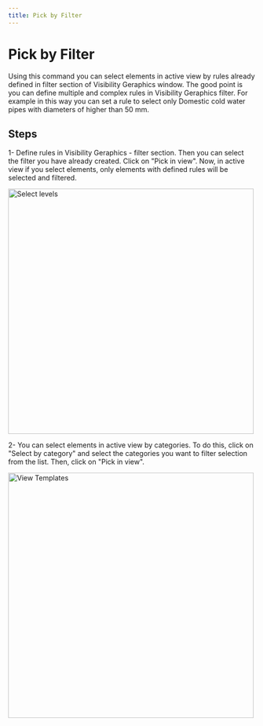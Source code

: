 ```yaml
---
title: Pick by Filter
---
```


# Pick by Filter
Using this command you can select elements in active view by rules already defined in filter section of Visibility Geraphics window.
The good point is you can define multiple and complex rules in Visibility Geraphics filter. For example in this way you can set a rule to select only Domestic cold water pipes with diameters of higher than 50 mm.
## Steps
1- Define rules in Visibility Geraphics - filter section. Then you can select the filter you have already created. Click on "Pick in view". Now, in active view if you select elements, only elements with defined rules will be selected and filtered.

<img src="https://pars-bim.github.io/docs/Assets/PickbyFilter.jpg" alt="Select levels" width="500">

2- You can select elements in active view by categories. To do this, click on "Select by category" and select the categories you want to filter selection from the list. Then, click on "Pick in view".

<img src="https://pars-bim.github.io/docs/Assets/Pickbycategory.jpg" alt="View Templates" width="500">

